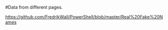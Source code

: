 #Data from different pages.

https://github.com/FredrikWall/PowerShell/blob/master/Real%20Fake%20Names

